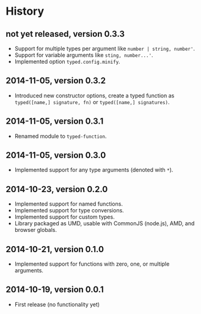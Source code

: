 # History

## not yet released, version 0.3.3

- Support for multiple types per argument like `number | string, number'`.
- Support for variable arguments like `sting, number...'`.
- Implemented option `typed.config.minify`.


## 2014-11-05, version 0.3.2

- Introduced new constructor options, create a typed function as
  `typed([name,] signature, fn)` or `typed([name,] signatures)`.


## 2014-11-05, version 0.3.1

- Renamed module to `typed-function`.


## 2014-11-05, version 0.3.0

- Implemented support for any type arguments (denoted with `*`).


## 2014-10-23, version 0.2.0

- Implemented support for named functions.
- Implemented support for type conversions.
- Implemented support for custom types.
- Library packaged as UMD, usable with CommonJS (node.js), AMD, and browser globals.


## 2014-10-21, version 0.1.0

- Implemented support for functions with zero, one, or multiple arguments.


## 2014-10-19, version 0.0.1

- First release (no functionality yet)

